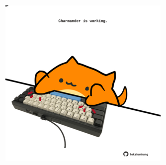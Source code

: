 <!-- built at 12/07/2021, 15:01:39 UTC -->
<p align="center">
  <img width="500" height="500" src="./ReadmeImage.svg">
</p>
